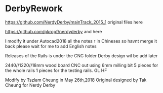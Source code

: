 # DerbyRework
https://github.com/NerdyDerby/mainTrack_2015_1
original files here

https://github.com/pkropf/nerdyderby
and here


I modify it under Autocad2018
all the notes r in Chineses so havnt merge it back
please wait for me to add English notes

Releases of the Rails is under the CNC folder
Derby design wil be add later


2440//1220//18mm wood board
CNC out using 6mm milling bit
5 pieces for the whole rails
1 pieces for the testing rails.
GL HF

Modify by Tszlam Cheung in May 26th,2018
Original designed by Tak Cheung for Nerdy Derby

